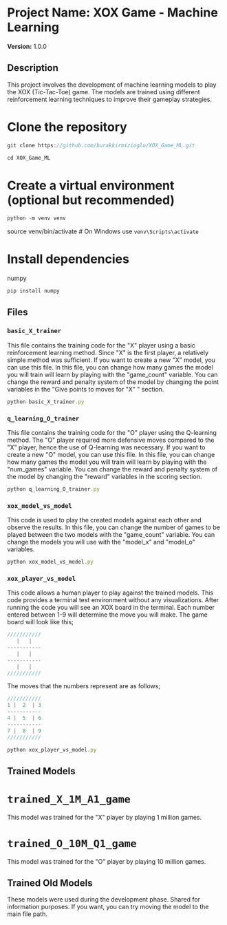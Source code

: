 # Project Name: XOX Game - Machine Learning

**Version:** 1.0.0

## Description

This project involves the development of machine learning models to play the XOX (Tic-Tac-Toe) game. The models are trained using different reinforcement learning techniques to improve their gameplay strategies.
# Clone the repository
```js
git clone https://github.com/burakkirmizioglu/XOX_Game_ML.git
```

```js
cd XOX_Game_ML
```
# Create a virtual environment (optional but recommended)
```js
python -m venv venv
```
source venv/bin/activate  # On Windows use `venv\Scripts\activate`
# Install dependencies
numpy
```js
pip install numpy
```

## Files

### `basic_X_trainer`
This file contains the training code for the "X" player using a basic reinforcement learning method. Since "X" is the first player, a relatively simple method was sufficient. If you want to create a new "X" model, you can use this file. In this file, you can change how many games the model you will train will learn by playing with the "game_count" variable. You can change the reward and penalty system of the model by changing the point variables in the "Give points to moves for "X" " section.
```js
python basic_X_trainer.py
```

### `q_learning_O_trainer`
This file contains the training code for the "O" player using the Q-learning method. The "O" player required more defensive moves compared to the "X" player, hence the use of Q-learning was necessary. If you want to create a new "O" model, you can use this file. In this file, you can change how many games the model you will train will learn by playing with the "num_games" variable. You can change the reward and penalty system of the model by changing the "reward" variables in the scoring section.
```js
python q_learning_O_trainer.py
```

### `xox_model_vs_model`
This code is used to play the created models against each other and observe the results. In this file, you can change the number of games to be played between the two models with the "game_count" variable. You can change the models you will use with the "model_x" and "model_o" variables.
```js
python xox_model_vs_model.py
```

### `xox_player_vs_model`
This code allows a human player to play against the trained models. This code provides a terminal test environment without any visualizations. After running the code you will see an XOX board in the terminal. Each number entered between 1-9 will determine the move you will make.
The game board will look like this;
```js
///////////
   |   |   
-----------
   |   |   
-----------
   |   |   
///////////
```
The moves that the numbers represent are as follows;
```js
/////////// 
1 |  2  | 3 
-----------
4 |  5  | 6  
-----------
7 |  8  | 9
///////////
```
```js
python xox_player_vs_model.py
```

## Trained Models
# `trained_X_1M_A1_game`
This model was trained for the "X" player by playing 1 million games.

# `trained_O_10M_Q1_game`
This model was trained for the "O" player by playing 10 million games.

## Trained Old Models
These models were used during the development phase. Shared for information purposes. If you want, you can try moving the model to the main file path.
